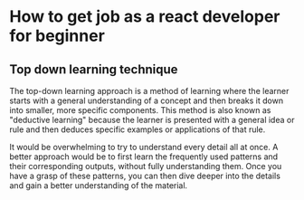 # How to get job as a react developer for beginner

## Top down learning technique

The top-down learning approach is a method of learning where the learner starts with a general understanding of a concept and then breaks it down into smaller, more specific components. This method is also known as "deductive learning" because the learner is presented with a general idea or rule and then deduces specific examples or applications of that rule.

It would be overwhelming to try to understand every detail all at once. A better approach would be to first learn the frequently used patterns and their corresponding outputs, without fully understanding them. Once you have a grasp of these patterns, you can then dive deeper into the details and gain a better understanding of the material.



